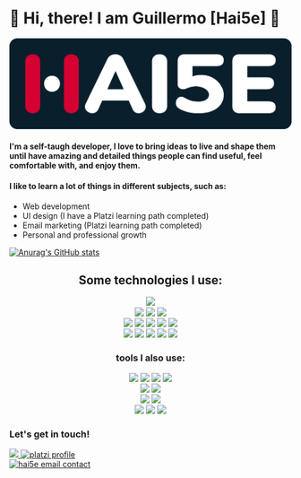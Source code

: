 # 🍉 Hi, there! I am Guillermo [Hai5e] 🦄
<div align="center">
  <picture>
    <source media="(prefers-color-scheme: dark)" srcset="./images/hai5eLogo_darkBackground.svg">
    <source media="(prefers-color-scheme: light)" srcset="./images/hai5eLogo_darkBackground.svg">
    <img width="700" heigth="225" alt="Hai5e brand logo - GuillermoRN" src="./images/hai5eLogo_darkBackground.svg">
  </picture>
</div>


#### I'm a self-taugh developer, I love to bring ideas to live and shape them until have amazing and detailed things people can find useful, feel comfortable with, and enjoy them.

#### I like to learn a lot of things in different subjects, such as: 
 - Web development
 - UI design (I have a Platzi learning path completed)
 - Email marketing (Platzi learning path completed)
 - Personal and professional growth



[![Anurag's GitHub stats](https://github-readme-stats.vercel.app/api?username=Hai5edfm&show_icons=true&theme=merko)](https://github.com/anuraghazra/github-readme-stats)


<h2 align="center"> Some technologies I use: </h2>
<div align="center">
  <img src="https://img.shields.io/badge/HTML5-E34F26?style=for-the-badge&logo=html5&logoColor=white" /> <!-- HTML5 -->
</div>

<div align="center">
  <img src="https://img.shields.io/badge/CSS3-1572B6?style=for-the-badge&logo=css3&logoColor=white" /> <!-- CSS3 -->
  <img src="https://img.shields.io/badge/Sass-CC6699?style=for-the-badge&logo=sass&logoColor=white" /> <!-- SASS -->
  <img src="https://img.shields.io/badge/Tailwind_CSS-38B2AC?style=for-the-badge&logo=tailwind-css&logoColor=white" /> <!-- Tailwind -->
</div>

<div align="center">
  <img src="https://img.shields.io/badge/React-20232A?style=for-the-badge&logo=react&logoColor=61DAFB" /> <!-- React -->
  <img src="https://img.shields.io/badge/next.js-000000?style=for-the-badge&logo=nextdotjs&logoColor=white" /> <!-- NextJS -->
  <img src="https://img.shields.io/badge/JavaScript-323330?style=for-the-badge&logo=javascript&logoColor=F7DF1E" /> <!-- JavaScript -->
  <img src="https://img.shields.io/badge/TypeScript-007ACC?style=for-the-badge&logo=typescript&logoColor=white" /> <!-- Typescript -->
  <img src="https://img.shields.io/badge/Jest-C21325?style=for-the-badge&logo=jest&logoColor=white" /> <!-- Jest -->
</div>

<div align="center"> 
  <img src="https://img.shields.io/badge/npm-CB3837?style=for-the-badge&logo=npm&logoColor=white" /> <!-- NPM -->
  <img src="https://img.shields.io/badge/GIT-E44C30?style=for-the-badge&logo=git&logoColor=black" /> <!-- Git -->
  <img src="https://img.shields.io/badge/Postman-FF6C37?style=for-the-badge&logo=Postman&logoColor=white" /> <!-- Postman -->
  <img src="https://img.shields.io/badge/Babel-F9DC3E?style=for-the-badge&logo=babel&logoColor=black" /> <!-- Babel -->
  <img src="https://img.shields.io/badge/Webpack-8DD6F9?style=for-the-badge&logo=Webpack&logoColor=white" /> <!-- Webpack -->
</div>

<h3 align="center"> tools I also use: </h3>
<div align="center">
  <img src="https://img.shields.io/badge/Ubuntu-E95420?style=for-the-badge&logo=ubuntu&logoColor=white" /> <!-- Ubuntu -->
  <img src="https://img.shields.io/badge/GNU%20Bash-4EAA25?style=for-the-badge&logo=GNU%20Bash&logoColor=white" /> <!-- bash -->
  <img src="https://img.shields.io/badge/NeoVim-%2357A143.svg?&style=for-the-badge&logo=neovim&logoColor=white" /> <!-- NeoVim -->
  <img src="https://img.shields.io/badge/Visual_Studio_Code-0078D4?style=for-the-badge&logo=visual%20studio%20code&logoColor=white" /> <!-- VS code -->
</div>
<div align="center">
  <img src="https://img.shields.io/badge/Figma-D50030?style=for-the-badge&logo=figma&logoColor=white" /> <!-- Figma -->
  <img src="https://img.shields.io/badge/Markdown-000000?style=for-the-badge&logo=markdown&logoColor=white" /> <!-- Markdown -->
</div>
<div align="center">
  <img src="https://img.shields.io/badge/Slack-4A154B?style=for-the-badge&logo=slack&logoColor=white" /> <!-- Slack -->
  <img src="https://img.shields.io/badge/Discord-5865F2?style=for-the-badge&logo=discord&logoColor=white" /> <!-- Discord -->
</div>
<div align="center">
  <img src="https://img.shields.io/badge/Notion-000000?style=for-the-badge&logo=notion&logoColor=white" /> <!-- Notion -->
  <img src="https://img.shields.io/badge/Obsidian-483699?style=for-the-badge&logo=Obsidian&logoColor=white" /> <!-- Obsidian -->
  <img src="https://img.shields.io/badge/Trello-0052CC?style=for-the-badge&logo=trello&logoColor=white" /> <!-- Trello -->
</div>



### Let's get in touch!
<div> 
  <a href="https://www.linkedin.com/in/guillermo-rosales-n%C3%BA%C3%B1ez-17b1b61b9" target="_blank">
    <img alt"" src="https://img.shields.io/badge/LinkedIn-0077B5?style=for-the-badge&logo=linkedin&logoColor=white"></img>
  </a>

  <a href="https://platzi.com/p/guillermo-dfm/" target="_blank">
    <img alt="platzi profile" src="https://img.shields.io/badge/Platzi-98CA3F?style=for-the-badge&logo=platzi&logoColor=white"></img>
  </a>
</div>

<div>
  <a href="mailto:contact@hai5e.com">
    <picture> 
      <source media="(prefers-color-scheme: dark)" srcset="https://user-images.githubusercontent.com/79668074/174081409-06cb3a24-d20b-4832-88a4-83793ab722fe.png">
      <source media="(prefers-color-scheme: light)" srcset="https://user-images.githubusercontent.com/79668074/174081409-06cb3a24-d20b-4832-88a4-83793ab722fe.png">
      <img width="260" alt="hai5e email contact" src="https://user-images.githubusercontent.com/79668074/174081409-06cb3a24-d20b-4832-88a4-83793ab722fe.png"> 
    </picture>
  </a>
</div>

<!--
**Hai5edfm/Hai5edfm** is a ✨ _special_ ✨ repository because its `README.md` (this file) appears on your GitHub profile.

Here are some ideas to get you started:

- 🔭 I’m currently working on ...
- 🌱 I’m currently learning ...
- 👯 I’m looking to collaborate on ...
- 🤔 I’m looking for help with ...
- 💬 Ask me about ...
- 📫 How to reach me: ...
- 😄 Pronouns: ...
- ⚡ Fun fact: ...
-->
